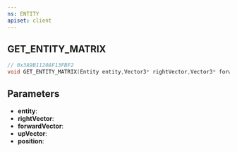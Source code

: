 ```yaml
---
ns: ENTITY
apiset: client
---
```

## GET_ENTITY_MATRIX

```c
// 0x3A9B1120AF13FBF2
void GET_ENTITY_MATRIX(Entity entity,Vector3* rightVector,Vector3* forwardVector,Vector3* upVector,Vector3* position);
```


## Parameters
* **entity**:
* **rightVector**:
* **forwardVector**:
* **upVector**:
* **position**: